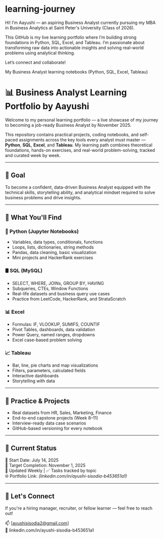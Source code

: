 # learning-journey
Hi! I’m Aayushi — an aspiring Business Analyst currently pursuing my MBA in Business Analytics at Saint Peter's University (Class of 2026).

This GitHub is my live learning portfolio where I’m building strong foundations in Python, SQL, Excel, and Tableau. I’m passionate about transforming raw data into actionable insights and solving real-world problems using analytical thinking.

Let’s connect and collaborate!

My Business Analyst learning notebooks (Python, SQL, Excel, Tableau)
# 📊 Business Analyst Learning Portfolio by Aayushi

Welcome to my personal learning portfolio — a live showcase of my journey to becoming a job-ready Business Analyst by November 2025.

This repository contains practical projects, coding notebooks, and self-paced assignments across the key tools every analyst must master — **Python**, **SQL**, **Excel**, and **Tableau**. My learning path combines theoretical foundations, hands-on exercises, and real-world problem-solving, tracked and curated week by week.

---

## 🚀 Goal

To become a confident, data-driven Business Analyst equipped with the technical skills, storytelling ability, and analytical mindset required to solve business problems and drive insights.

---

## 📘 What You'll Find

### 🐍 Python (Jupyter Notebooks)
- Variables, data types, conditionals, functions
- Loops, lists, dictionaries, string methods
- Pandas, data cleaning, basic visualization
- Mini projects and HackerRank exercises

### 🛢 SQL (MySQL)
- SELECT, WHERE, JOINs, GROUP BY, HAVING
- Subqueries, CTEs, Window Functions
- Real-life datasets and business query use cases
- Practice from LeetCode, HackerRank, and StrataScratch

### 📊 Excel
- Formulas: IF, VLOOKUP, SUMIFS, COUNTIF
- Pivot Tables, dashboards, data validation
- Power Query, named ranges, dropdowns
- Excel case-based problem solving

### 📈 Tableau
- Bar, line, pie charts and map visualizations
- Filters, parameters, calculated fields
- Interactive dashboards
- Storytelling with data

---

## 🧪 Practice & Projects
- Real datasets from HR, Sales, Marketing, Finance
- End-to-end capstone projects (Week 8–11)
- Interview-ready data case scenarios
- GitHub-based versioning for every notebook

---

## 🧠 Current Status
📅 Start Date: July 14, 2025  
🎯 Target Completion: November 1, 2025  
🔁 Updated Weekly | ✅ Tasks tracked by topic  
🌐 Portfolio Link: *(linkedin.com/in/ayushi-sisodia-b453651a1)*

---

## 🤝 Let's Connect
If you're a hiring manager, recruiter, or fellow learner — feel free to reach out!

📫 [ayushisisodia2@gmail.com]  
🔗 linkedin.com/in/ayushi-sisodia-b453651a1


